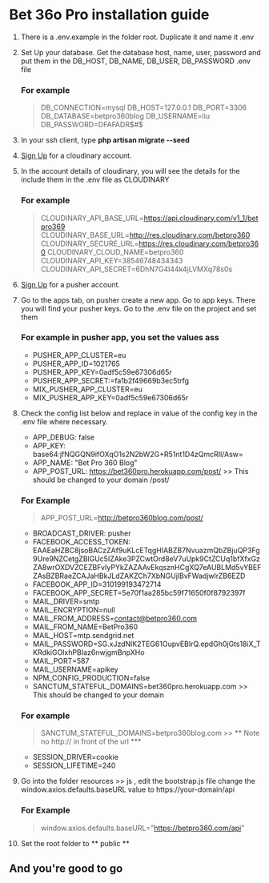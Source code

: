 # Bet 36o Pro installation guide

1. There is a .env.example in the folder root. Duplicate it and name it .env
2. Set Up your database. Get the database host, name, user, password and put them in the DB_HOST, DB_NAME, DB_USER, DB_PASSWORD .env file
    ### For example
    > DB_CONNECTION=mysql
    > DB_HOST=127.0.0.1
    > DB_PORT=3306
    > DB_DATABASE=betpro360blog
    > DB_USERNAME=liu
    > DB_PASSWORD=DFAFADR$#$

3. In your ssh client, type **php artisan migrate --seed**
4. [Sign Up](https://cloudinary.com/users/register/free) for a cloudinary account.
5. In the account details of cloudinary, you will see the details for the include them in the .env file as CLOUDINARY
    ### For example
    > CLOUDINARY_API_BASE_URL=https://api.cloudinary.com/v1_1/betpro369
    > CLOUDINARY_BASE_URL=http://res.cloudinary.com/betpro360
    > CLOUDINARY_SECURE_URL=https://res.cloudinary.com/betpro360
    > CLOUDINARY_CLOUD_NAME=betpro360
    > CLOUDINARY_API_KEY=38546748434343
    > CLOUDINARY_API_SECRET=6DhN7G4l44k4jLVMXq78s0s

6. [Sign Up](https://dashboard.pusher.com/accounts/sign_up) for a pusher account.

7. Go to the apps tab, on pusher create a new app. Go to app keys. There you will find your pusher keys. Go to the .env file on the project and set them
    ### For example in pusher app, you set the values ass
    - PUSHER_APP_CLUSTER=eu
    - PUSHER_APP_ID=1021765
    - PUSHER_APP_KEY=0adf5c59e67306d65r
    - PUSHER_APP_SECRET:=fa1b2f49669b3ec5trfg
    - MIX_PUSHER_APP_CLUSTER=eu
    - MIX_PUSHER_APP_KEY=0adf5c59e67306d65r

8. Check the config list below and replace in value of the config key in the .env file where necessary.

    - APP_DEBUG:                false
    - APP_KEY:                  base64:jfNQGQN9ifOXqO1s2N2bW2G+R51nt1D4zQmcRIl/Asw=
    - APP_NAME:                 "Bet Pro 360 Blog"
    - APP_POST_URL:             https://bet360pro.herokuapp.com/post/ >> This should be changed to your domain /post/

    ### For Example
    > APP_POST_URL=http://betpro360blog.com/post/

    - BROADCAST_DRIVER:         pusher    
    - FACEBOOK_ACCESS_TOKEN:    EAAEaHZBC8jsoBACzZAf9uKLcETqgHIABZB7NvuazmQbZBjuQP3Fg9Ure9NZCetgZBlGUc5IZAke3PZCwtOrd8eV7uUpk9CtZCUq1bfXfxGzZA8wrOXDVZCEZBFvIyPYkZAZAAvEkqsznHCgXQ7eAUBLMd5vYBEFZAsBZBRaeZCAJaHBkJLdZAKZCh7XbNGUjlBvFWadjwlrZB6EZD
    - FACEBOOK_APP_ID=310199193472714
    - FACEBOOK_APP_SECRET=5e70f1aa285bc59f71650f0f8792397f    
    - MAIL_DRIVER=smtp
    - MAIL_ENCRYPTION=null
    - MAIL_FROM_ADDRESS=contact@betpro360.com
    - MAIL_FROM_NAME=BetPro360
    - MAIL_HOST=mtp.sendgrid.net
    - MAIL_PASSWORD=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
    - MAIL_PORT=587
    - MAIL_USERNAME=apikey   
    - NPM_CONFIG_PRODUCTION=false  
    - SANCTUM_STATEFUL_DOMAINS=bet360pro.herokuapp.com >> This should be changed to your domain
    ### For example
    > SANCTUM_STATEFUL_DOMAINS=betpro360blog.com >> ** Note no http:// in front of the url ***
    - SESSION_DRIVER=cookie
    - SESSION_LIFETIME=240

9. Go into the folder resources >> js , edit the bootstrap.js file change the window.axios.defaults.baseURL value to https://your-domain/api
    ### For Example
    > window.axios.defaults.baseURL="https://betpro360.com/api"


10. Set the root folder to ** public **


## And you're good to go